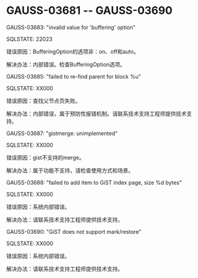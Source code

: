 # GAUSS-03681 -- GAUSS-03690<a name="ZH-CN_TOPIC_0302073613"></a>

GAUSS-03683: "invalid value for 'buffering' option"

SQLSTATE: 22023

错误原因：BufferingOption的选项非：on、off和auto。

解决办法：内部错误。检查BufferingOption选项。

GAUSS-03685: "failed to re-find parent for block %u"

SQLSTATE: XX000

错误原因：查找父节点页失败。

解决办法：内部错误，属于预防性报错机制。请联系技术支持工程师提供技术支持。

GAUSS-03687: "gistmerge: unimplemented"

SQLSTATE: XX000

错误原因：gist不支持的merge。

解决办法：属于功能不支持，请检查使用方式和场景。

GAUSS-03688: "failed to add item to GiST index page, size %d bytes"

SQLSTATE: XX000

错误原因：系统内部错误。

解决办法：请联系技术支持工程师提供技术支持。

GAUSS-03690: "GiST does not support mark/restore"

SQLSTATE: XX000

错误原因：系统内部错误。

解决办法：请联系技术支持工程师提供技术支持。

